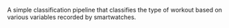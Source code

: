A simple classification pipeline that classifies the type of workout based on various variables recorded by smartwatches.
